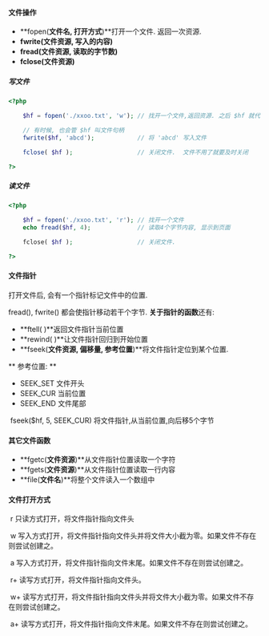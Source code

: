 #### 文件操作

* **fopen\(**文件名, 打开方式**\)**打开一个文件. 返回一次资源.
* **fwrite\(**文件资源, 写入的内容**\)**
* **fread\(**文件资源, 读取的字节数**\)**
* **fclose\(**文件资源**\)**

##### 写文件

```php
<?php

    $hf = fopen('./xxoo.txt', 'w'); // 找开一个文件,返回资源. 之后 $hf 就代表这个文件

    // 有时候, 也会管 $hf 叫文件句柄
    fwrite($hf, 'abcd');            // 将 'abcd' 写入文件

    fclose( $hf );                  // 关闭文件.  文件不用了就要及时关闭

?>
```

##### 读文件

```php
<?php

    $hf = fopen('./xxoo.txt', 'r'); // 找开一个文件
    echo fread($hf, 4);             // 读取4个字节内容, 显示到页面

    ​fclose( $hf );                  // 关闭文件. 

?>
```

#### 文件指针

打开文件后, 会有一个指针标记文件中的位置.

fread\(\), fwrite\(\) 都会使指针移动若干个字节. **关于指针的函数**还有:

* **ftell\( \)**返回文件指针当前位置
* **rewind\( \)**让文件指针回归到开始位置
* **fseek\(**文件资源, 偏移量, 参考位置**\)**将文件指针定位到某个位置.

**​ 参考位置: **

* SEEK\_SET 文件开头
* ​SEEK\_CUR 当前位置
* ​SEEK\_END 文件尾部

​ fseek\($hf, 5, SEEK\_CUR\) 将文件指针,从当前位置,向后移5个字节

#### 其它文件函数

* **fgetc\(**文件资源**\)**从文件指针位置读取一个字符
* **fgets\(**文件资源**\)**从文件指针位置读取一行内容
* **file\(**文件名**\)**将整个文件读入一个数组中

#### 文件打开方式

​ r 只读方式打开，将文件指针指向文件头

​ w 写入方式打开，将文件指针指向文件头并将文件大小截为零。如果文件不存在则尝试创建之。

​ a 写入方式打开，将文件指针指向文件末尾。如果文件不存在则尝试创建之。

​ r+ 读写方式打开，将文件指针指向文件头。

​ w+ 读写方式打开，将文件指针指向文件头并将文件大小截为零。如果文件不存在则尝试创建之。

​ a+ 读写方式打开，将文件指针指向文件末尾。如果文件不存在则尝试创建之。

